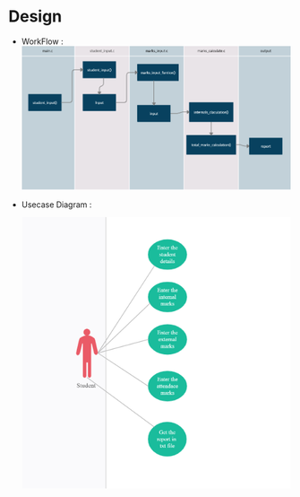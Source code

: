 # Design

* WorkFlow :
![](https://github.com/AfridShaik/ltts_mini/blob/main/2-Design/Screenshot%20(168).png)

* Usecase Diagram :


  ![](https://github.com/AfridShaik/ltts_mini/blob/main/2-Design/Screenshot%20(167).png)

